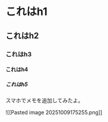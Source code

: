 # これはh1
## これはh2
### これはh3
#### これはh4
##### これはh5

スマホでメモを追加してみたよ。

![[Pasted image 20251009175255.png]]